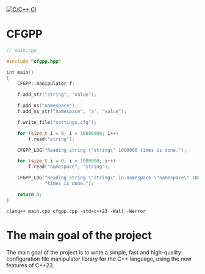 [![C/C++ CI](https://github.com/HumbleLama123/cfgpp/actions/workflows/c-cpp.yml/badge.svg)](https://github.com/HumbleLama123/cfgpp/actions/workflows/c-cpp.yml)
# CFGPP
```cpp
// main.cpp

#include "cfgpp.hpp"

int main()
{
    CFGPP::manipulator f;

    f.add_str("string", "value");

    f.add_ns("namespace");
    f.add_ns_str("namespace", "a", "value");

    f.write_file("settings.cfg");

    for (size_t i = 0; i < 10000000; i++)
        f.read("string");

    CFGPP_LOG("Reading string \"string\" 1000000 times is done.");

    for (size_t i = 0; i < 1000000; i++)
        f.read("namespace", "string");

    CFGPP_LOG("Reading string \"string\" in namespace \"namespace\" 1000000 "
              "times is done.");

    return 0;
}
```
```
clang++ main.cpp cfgpp.cpp -std=c++23 -Wall -Werror
```
# The main goal of the project
The main goal of the project is to write a simple, fast and high-quality configuration file manipulator library for the C++ language, using the new features of C++23.